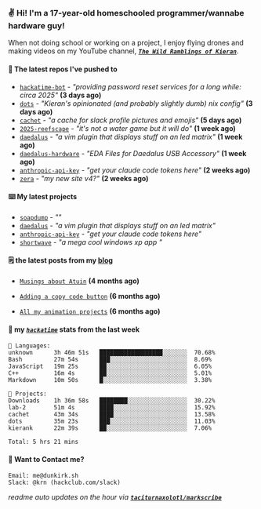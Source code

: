 ### ✌️ Hi! I'm a 17-year-old homeschooled programmer/wannabe hardware guy!

When not doing school or working on a project, I enjoy flying drones and making videos on my YouTube channel, [**_`The Wild Ramblings of Kieran`_**](https://youtube.com/@kieran.rambles).

#### 👷 The latest repos I've pushed to

- [`hackatime-bot`](https://github.com/taciturnaxolotl/hackatime-bot) - _"providing password reset services for a long while: circa 2025"_ **(3 days ago)**
- [`dots`](https://github.com/taciturnaxolotl/dots) - _"Kieran's opinionated (and probably slightly dumb) nix config"_ **(3 days ago)**
- [`cachet`](https://github.com/taciturnaxolotl/cachet) - _"a cache for slack profile pictures and emojis"_ **(5 days ago)**
- [`2025-reefscape`](https://github.com/df1317/2025-reefscape) - _"it's not a water game but it will do"_ **(1 week ago)**
- [`daedalus`](https://github.com/taciturnaxolotl/daedalus) - _"a vim plugin that displays stuff on an led matrix"_ **(1 week ago)**
- [`daedalus-hardware`](https://github.com/geschmit/daedalus-hardware) - _"EDA Files for Daedalus USB Accessory"_ **(1 week ago)**
- [`anthropic-api-key`](https://github.com/taciturnaxolotl/anthropic-api-key) - _"get your claude code tokens here"_ **(2 weeks ago)**
- [`zera`](https://github.com/taciturnaxolotl/zera) - _"my new site v4?"_ **(2 weeks ago)**

#### ⌨️ My latest projects

- [`soapdump`](https://github.com/taciturnaxolotl/soapdump) - _""_
- [`daedalus`](https://github.com/taciturnaxolotl/daedalus) - _"a vim plugin that displays stuff on an led matrix"_
- [`anthropic-api-key`](https://github.com/taciturnaxolotl/anthropic-api-key) - _"get your claude code tokens here"_
- [`shortwave`](https://github.com/taciturnaxolotl/shortwave) - _"a mega cool windows xp app "_

#### 🗒️ the latest posts from my [blog](https://dunkirk.sh)

- [`Musings about Atuin`](https://dunkirk.sh/blog/atuin/) **(4 months ago)**

- [`Adding a copy code button`](https://dunkirk.sh/blog/adding-a-copy-button/) **(6 months ago)**

- [`All my animation projects`](https://dunkirk.sh/blog/my-animations/) **(6 months ago)**



#### 📡 my [_`hackatime`_](https://waka.hackclub.com) stats from the last week

```text
💾 Languages:
unknown      3h 46m 51s   ██████████████████░░░░░░░  70.68%
Bash         27m 54s      ███░░░░░░░░░░░░░░░░░░░░░░  8.69%
JavaScript   19m 25s      ██░░░░░░░░░░░░░░░░░░░░░░░  6.05%
C++          16m 4s       ██░░░░░░░░░░░░░░░░░░░░░░░  5.01%
Markdown     10m 50s      █░░░░░░░░░░░░░░░░░░░░░░░░  3.38%

💼 Projects:
Downloads    1h 36m 58s   ████████░░░░░░░░░░░░░░░░░  30.22%
lab-2        51m 4s       ████░░░░░░░░░░░░░░░░░░░░░  15.92%
cachet       43m 34s      ████░░░░░░░░░░░░░░░░░░░░░  13.58%
dots         35m 23s      ███░░░░░░░░░░░░░░░░░░░░░░  11.03%
kierank      22m 39s      ██░░░░░░░░░░░░░░░░░░░░░░░  7.06%

Total: 5 hrs 21 mins
```

#### 📮 Want to Contact me?

```text
Email: me@dunkirk.sh
Slack: @krn (hackclub.com/slack)
```

_readme auto updates on the hour via [**`taciturnaxolotl/markscribe`**](https://github.com/taciturnaxolotl/markscribe)_
